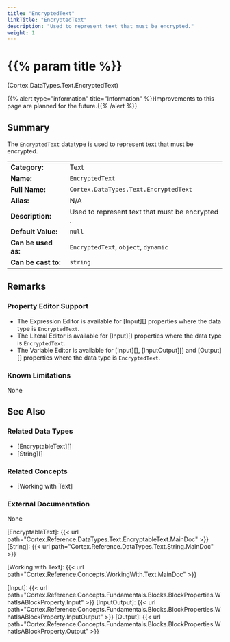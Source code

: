 ```yaml
---
title: "EncryptedText"
linkTitle: "EncryptedText"
description: "Used to represent text that must be encrypted."
weight: 1
---
```


# {{% param title %}}

<p class="namespace">(Cortex.DataTypes.Text.EncryptedText)</p>

{{% alert type="information" title="Information" %}}Improvements to this page are planned for the future.{{% /alert %}}

## Summary

The `EncryptedText` datatype is used to represent text that must be encrypted.

| | |
|-|-|
| **Category:**          | Text                                                          |
| **Name:**              | `EncryptedText`                                                        |
| **Full Name:**         | `Cortex.DataTypes.Text.EncryptedText`                                                 |
| **Alias:**             | N/A |
| **Description:**       | Used to represent text that must be encrypted . |
| **Default Value:**     | `null`                                           |
| **Can be used as:**    | `EncryptedText`, `object`, `dynamic`                                          |
| **Can be cast to:**    | `string` |

## Remarks

### Property Editor Support

- The Expression Editor is available for [Input][] properties where the data type is `EncryptedText`.
- The Literal Editor is available for [Input][] properties where the data type is `EncryptedText`.
- The Variable Editor is available for [Input][], [InputOutput][] and [Output][] properties where the data type is `EncryptedText`.

### Known Limitations

None

## See Also

### Related Data Types

- [EncryptableText][]
- [String][]

### Related Concepts

- [Working with Text]

### External Documentation

None

[EncryptableText]: {{< url path="Cortex.Reference.DataTypes.Text.EncryptableText.MainDoc" >}}
[String]: {{< url path="Cortex.Reference.DataTypes.Text.String.MainDoc" >}}

[Working with Text]: {{< url path="Cortex.Reference.Concepts.WorkingWith.Text.MainDoc" >}}

[Input]: {{< url path="Cortex.Reference.Concepts.Fundamentals.Blocks.BlockProperties.WhatIsABlockProperty.Input" >}}
[InputOutput]: {{< url path="Cortex.Reference.Concepts.Fundamentals.Blocks.BlockProperties.WhatIsABlockProperty.InputOutput" >}}
[Output]: {{< url path="Cortex.Reference.Concepts.Fundamentals.Blocks.BlockProperties.WhatIsABlockProperty.Output" >}}
